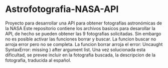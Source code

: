 # Astrofotografia-NASA-API
Proyecto para desarrollar una API para obtener fotografías astronómicas de la NASA
Este repositorio contiene los archivos basicos para desarollar la API, de hecho se pueden obtener las 9 fotografias solicitadas.
Sin embargo no es posible activar las funciones borrar y buscar. La funcion buscar no arroja error pero no se completa.
La funcion borrar arroja el error: Uncaught SyntaxError: missing ) after argument list.
Una vez solucionada esta dificultad, se prevee incluir en la fotografia buscada, la descripcion de la fotografia, traducida al español. 

